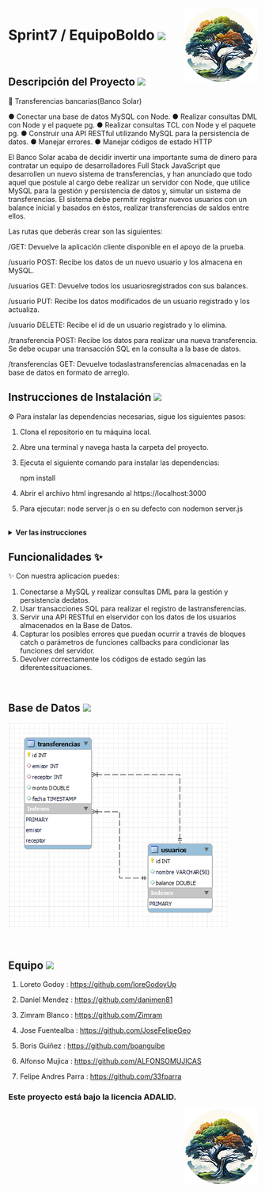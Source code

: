 <img src="public/images/boldoMedio.png" align="right" />
 <h1 align= left ><b>Sprint7 / EquipoBoldo</b> <img src = "https://media.giphy.com/media/gF2m2JOyGReppog8hU/giphy.gif" width = 80px></h1>

<br>

<h2><b>Descripción del Proyecto</b> <img src ="https://media.giphy.com/media/RIGGWvHpHhtQqJN8Hx/giphy.gif" width = 50px></h2>

📝 Transferencias bancarias(Banco Solar)

● Conectar una base de datos MySQL con Node.
● Realizar consultas DML con Node y el paquete pg.
● Realizar consultas TCL con Node y el paquete pg.
● Construir una API RESTful utilizando MySQL para la
persistencia de datos.
● Manejar errores.
● Manejar códigos de estado HTTP

El Banco Solar acaba de decidir invertir una importante suma de dinero para contratar un equipo de desarrolladores
Full Stack JavaScript que desarrollen un nuevo sistema de transferencias, y han anunciado que todo aquel que postule
al cargo debe realizar un servidor con Node, que utilice MySQL para la gestión y persistencia de datos y, simular un
sistema de transferencias.
El sistema debe permitir registrar nuevos usuarios con un balance inicial y basados en éstos, realizar
transferencias de saldos entre ellos.

Las rutas que deberás crear son las siguientes:

/GET: Devuelve la aplicación cliente disponible en el apoyo de la prueba.

/usuario POST: Recibe los datos de un nuevo usuario y los almacena en MySQL.

/usuarios GET: Devuelve todos los usuariosregistrados con sus balances.

/usuario PUT: Recibe los datos modificados de un usuario registrado y los actualiza.

/usuario DELETE: Recibe el id de un usuario registrado y lo elimina.

/transferencia POST: Recibe los datos para realizar una nueva transferencia. Se debe ocupar una transacción SQL en
la consulta a la base de datos.

/transferencias GET: Devuelve todaslastransferencias almacenadas en la base de datos en formato de arreglo.
<br>

<h2><b>Instrucciones de Instalación</b> <img src = "https://media.giphy.com/media/3WZJkScSyfYVl7mGLd/giphy.gif" width = 60px></h2> 

⚙️ Para instalar las dependencias necesarias, sigue los siguientes pasos:

1. Clona el repositorio en tu máquina local.
2. Abre una terminal y navega hasta la carpeta del proyecto.
3. Ejecuta el siguiente comando para instalar las dependencias:

   npm install

4. Abrir el archivo html ingresando al https://localhost:3000
5. Para ejecutar: node server.js o en su defecto con nodemon server.js


<br>

<details> <img src = "https://media.giphy.com/media/v1.Y2lkPTc5MGI3NjExcTFtdWgyMmFrcHd4NjhuZWJ4aDJpcTlkbWlyNGQ4dDJwa2ZwZmptcSZlcD12MV9pbnRlcm5hbF9naWZfYnlfaWQmY3Q9cw/B4AgroOi1LkdPxMllY/giphy.gif" width = 50px> <summary><b>Ver las instrucciones</b></summary> 


1. Instalar las dependencias:

   ```sh
   npm install
   ```

2. En el caso de no poder instalar las dependencias:

   ```sh
   npm install --force
   ```

3. Las librerias que estamos ocupando `package.json`:

    ````sh
    ... 
    "name": "helpers",
    "version": "1.0.0",
    "description": "",
    "main": "index.js",
    + "type": "module",
    "scripts": {
    "test": "echo \"Error: no test specified\" && exit 1"
    },
    "author": "",
    "license": "ISC",
    "dependencies": {
    "esm": "^3.2.25",
    "express": "^4.18.2",
    "fs": "^0.0.1-security",
    "node-fetch": "^3.3.2",
    "pg": "^8.11.2",
    "sequelize": "^6.32.1",
    "uuid": "^9.0.0"
    }
    ````

 
</details>

## Funcionalidades :sparkles:

✨ Con nuestra aplicacion puedes:

1. Conectarse a MySQL y realizar consultas DML para la gestión y persistencia dedatos. 
2. Usar transacciones SQL para realizar el registro de lastransferencias. 
3. Servir una API RESTful en elservidor con los datos de los usuarios almacenados en la Base de Datos. 
4. Capturar los posibles errores que puedan ocurrir a través de bloques catch o parámetros de funciones
callbacks para condicionar las funciones del servidor. 
5. Devolver correctamente los códigos de estado según las diferentessituaciones. 

<br>

<h2><b>Base de Datos</b> <img src ="https://media.giphy.com/media/EK5nB6wQKKN86j7GWx/giphy.gif" width = 50px></h2>

![Foto de BD](public/images/sprint7.png)

<br>

<h2><b>Equipo</b> <img src ="https://media.giphy.com/media/WZAQgT7E0NBfYnvL1C/giphy.gif" width = 50px></h2>

1. Loreto Godoy : https://github.com/loreGodoyUp

2. Daniel Mendez : https://github.com/danimen81

3. Zimram Blanco : https://github.com/Zimram

4. Jose Fuentealba : https://github.com/JoseFelipeGeo

5. Boris Guiñez : https://github.com/boanguibe

6. Alfonso Mujica : https://github.com/ALFONSOMUJICAS

7. Felipe Andres Parra : https://github.com/33fparra


### Este proyecto está bajo la licencia ADALID.
<img src="public/images/boldoMedio.png" align="right" />


